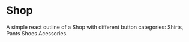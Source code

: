 # Shop

A simple react outline of a Shop with different button categories: Shirts, Pants Shoes Acessories.
